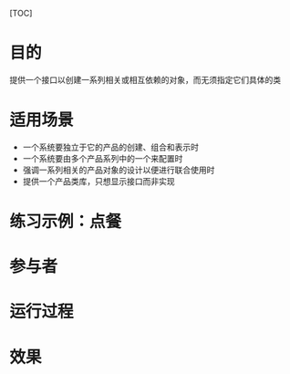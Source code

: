 [TOC]

# 目的
提供一个接口以创建一系列相关或相互依赖的对象，而无须指定它们具体的类

# 适用场景
- 一个系统要独立于它的产品的创建、组合和表示时
- 一个系统要由多个产品系列中的一个来配置时
- 强调一系列相关的产品对象的设计以便进行联合使用时
- 提供一个产品类库，只想显示接口而非实现

# 练习示例：点餐

# 参与者

# 运行过程

# 效果